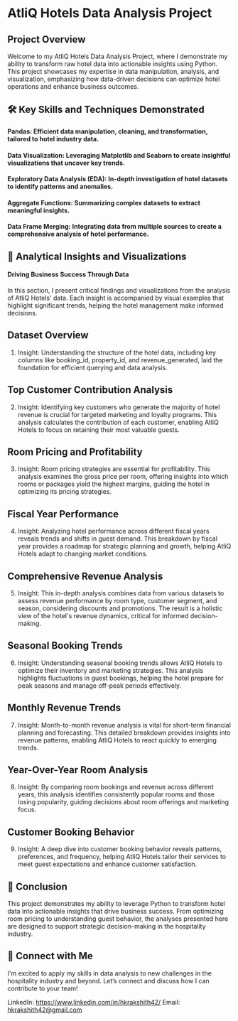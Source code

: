 # AtliQ Hotels Data Analysis Project
## Project Overview
Welcome to my AtliQ Hotels Data Analysis Project, where I demonstrate my ability to transform raw hotel data into actionable insights using Python. This project showcases my expertise in data manipulation, analysis, and visualization, emphasizing how data-driven decisions can optimize hotel operations and enhance business outcomes.

## 🛠 Key Skills and Techniques Demonstrated
####  Pandas: Efficient data manipulation, cleaning, and transformation, tailored to hotel industry data.
#### Data Visualization: Leveraging Matplotlib and Seaborn to create insightful visualizations that uncover key trends.
#### Exploratory Data Analysis (EDA): In-depth investigation of hotel datasets to identify patterns and anomalies.
#### Aggregate Functions: Summarizing complex datasets to extract meaningful insights.
#### Data Frame Merging: Integrating data from multiple sources to create a comprehensive analysis of hotel performance.
## 🔎 Analytical Insights and Visualizations
#### Driving Business Success Through Data
In this section, I present critical findings and visualizations from the analysis of AtliQ Hotels' data. Each insight is accompanied by visual examples that highlight significant trends, helping the hotel management make informed decisions.

## Dataset Overview

1) Insight: Understanding the structure of the hotel data, including key columns like booking_id, property_id, and revenue_generated, laid the foundation for efficient querying and data analysis.
## Top Customer Contribution Analysis

2) Insight: Identifying key customers who generate the majority of hotel revenue is crucial for targeted marketing and loyalty programs. This analysis calculates the contribution of each customer, enabling AtliQ Hotels to focus on retaining their most valuable guests.
## Room Pricing and Profitability

3) Insight: Room pricing strategies are essential for profitability. This analysis examines the gross price per room, offering insights into which rooms or packages yield the highest margins, guiding the hotel in optimizing its pricing strategies.
## Fiscal Year Performance

4) Insight: Analyzing hotel performance across different fiscal years reveals trends and shifts in guest demand. This breakdown by fiscal year provides a roadmap for strategic planning and growth, helping AtliQ Hotels adapt to changing market conditions.
## Comprehensive Revenue Analysis

5) Insight: This in-depth analysis combines data from various datasets to assess revenue performance by room type, customer segment, and season, considering discounts and promotions. The result is a holistic view of the hotel's revenue dynamics, critical for informed decision-making.
## Seasonal Booking Trends

6) Insight: Understanding seasonal booking trends allows AtliQ Hotels to optimize their inventory and marketing strategies. This analysis highlights fluctuations in guest bookings, helping the hotel prepare for peak seasons and manage off-peak periods effectively.
## Monthly Revenue Trends

7) Insight: Month-to-month revenue analysis is vital for short-term financial planning and forecasting. This detailed breakdown provides insights into revenue patterns, enabling AtliQ Hotels to react quickly to emerging trends.
## Year-Over-Year Room Analysis

8) Insight: By comparing room bookings and revenue across different years, this analysis identifies consistently popular rooms and those losing popularity, guiding decisions about room offerings and marketing focus.
## Customer Booking Behavior

9) Insight: A deep dive into customer booking behavior reveals patterns, preferences, and frequency, helping AtliQ Hotels tailor their services to meet guest expectations and enhance customer satisfaction.
## 🏁 Conclusion
This project demonstrates my ability to leverage Python to transform hotel data into actionable insights that drive business success. From optimizing room pricing to understanding guest behavior, the analyses presented here are designed to support strategic decision-making in the hospitality industry.

## 🔗 Connect with Me
I'm excited to apply my skills in data analysis to new challenges in the hospitality industry and beyond. Let’s connect and discuss how I can contribute to your team!

LinkedIn: https://www.linkedin.com/in/hkrakshith42/
Email: hkrakshith42@gmail.com
